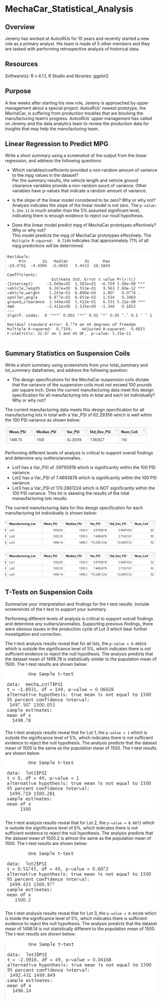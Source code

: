#  MechaCar_Statistical_Analysis
## Overview
Jeremy has worked at AutosRUs for 10 years and recently started a new role as a primary analyst.  His team is made of 5 other members and they are tasked with performing retrospective analysis of historical data.

## Resources
Software(s): R v 4.1.1, R Studio and libraries:  ggplot2

## Purpose
A few weeks after starting his new role, Jeremy is approached by upper management about a special project. AutosRUs’ newest prototype, the MechaCar, is suffering from production troubles that are blocking the manufacturing team’s progress. AutosRUs’ upper management has called on Jeremy and the data analytics team to review the production data for insights that may help the manufacturing team.

## Linear Regression to Predict MPG

Write a short summary using a screenshot of the output from the linear regression, and address the following questions:

* Which variables/coefficients provided a non-random amount of variance to the mpg values in the dataset?<br/>
Per the summary results, the vehicle length and vehicle ground clearance variables provide a non-random aount of variance.  Other variables have p-values that indicate a random amount of variance.<br/>

* Is the slope of the linear model considered to be zero? Why or why not?<br/>
Analysis indicates the slope of the linear model is not zero.  The ```p-value: 5.35e-11``` is much smaller than the 5% assumed significant level, indicating there is enough evidence to reject our noull hypothesis.<br/>

* Does this linear model predict mpg of MechaCar prototypes effectively? Why or why not?<br/>
This model predicts the mpg of MechaCar prototypes effectively.  The ```Multiple R-squared:  0.7149``` indicates that approximately 71% of all mpg predictions will be determined.<br/>

![](Deliverable1.PNG)<br/>

## Summary Statistics on Suspension Coils

Write a short summary using screenshots from your total_summary and lot_summary dataframes, and address the following question:

* The design specifications for the MechaCar suspension coils dictate that the variance of the suspension coils must not exceed 100 pounds per square inch. Does the current manufacturing data meet this design specification for all manufacturing lots in total and each lot individually? Why or why not?<br/>

The current manufacturing data meets this design specification for all manufacturing lots in total with a Var_PSI of 62.29356 which is well within the 100 PSI variance as shown below:<br/>

![](Deliverable2a.PNG)<br/>

Performing different levels of analysis is critical to support overall findings and determine any outliers/anomalies.<br/>
- Lot1 has a Var_PSI of .09795918 which is significantly within the 100 PSI variance.<br/>
- Lot2 has a Var_PSI of 7.4693878 which is significantly within the 100 PSI variance.<br/>
- Lot3 has a Var_PSI of 170.2861224 which is NOT significantly within the 100 PSI variance. This lot is skewing the results of the total manaufacturing lots results.<br/>

The current manufacturing data for this design specification for each manufacturing lot individually is shown below:<br/>

![](Deliverable2b.PNG)<br/>

![](Deliverable2b.PNG)<br/>

## T-Tests on Suspension Coils

Summarize your interpretation and findings for the t-test results. Include screenshots of the t-test to support your summary.<br/>

Performing different levels of analysis is critical to support overall findings and determine any outliers/anomalies.  Supporting previous findings, there were obvious issues in the production cycle of Lot 3 which bear further investigation and correction.

The t-test analysis results reveal that for all lots, the ```p-value = 0.06028``` which is outside the significance level of 5%,  which indicates there is not sufficient evidence to reject the null hypothesis. The analysis predicts that the dataset mean of 1498.78 is statistically similar to the population mean of 1500.  The t-test results are shown below:<br/>

![](Deliverable3.PNG)<br/>

The t-test analysis results reveal that for Lot 1, the ```p-value = 1``` which is outside the significance level of 5%,  which indicates there is not sufficient evidence to reject the null hypothesis. The analysis predicts that the dataset mean of 1500 is the same as the population mean of 1500.  The t-test results are shown below:<br/>

![](Deliverable3a.PNG)<br/>

The t-test analysis results reveal that for Lot 2, the ```p-value = 0.6072``` which is outside the significance level of 5%,  which indicates there is not sufficient evidence to reject the null hypothesis. The analysis predicts that the dataset mean of 1500.2 is almost the same as the population mean of 1500.  The t-test results are shown below:<br/>

![](Deliverable3b.PNG)<br/>

The t-test analysis results reveal that for Lot 3, the ```p-value = 0.04168``` which is inside the significance level of 5%,  which indicates there is sufficient evidence to reject the null hypothesis. The analysis predicts that the dataset mean of 1496.14 is not statistically different to the population mean of 1500.  The t-test results are shown below:<br/>

![](Deliverable3c.PNG)<br/>

